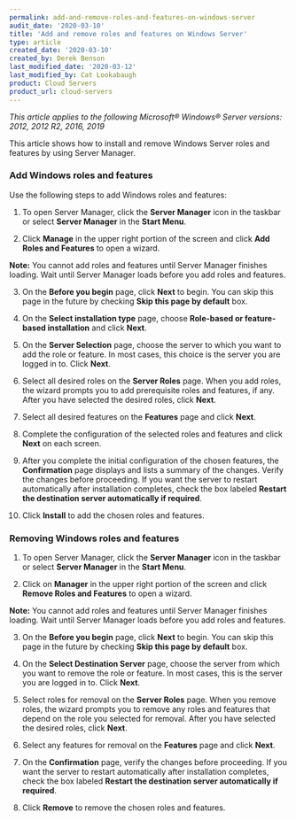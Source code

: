 ```yaml
---
permalink: add-and-remove-roles-and-features-on-windows-server
audit_date: '2020-03-10'
title: 'Add and remove roles and features on Windows Server'
type: article
created_date: '2020-03-10'
created_by: Derek Benson
last_modified_date: '2020-03-12'
last_modified_by: Cat Lookabaugh
product: Cloud Servers
product_url: cloud-servers
---
```


*This article applies to the following Microsoft&reg; Windows&reg; Server versions: 2012, 2012 R2, 2016, 2019*

This article shows how to install and remove Windows Server roles and features by using Server Manager.

### Add Windows roles and features

Use the following steps to add  Windows roles and features:

1. To open Server Manager, click the **Server Manager** icon in the taskbar or select
   **Server Manager** in the **Start Menu**.

2. Click **Manage** in the upper right portion of the screen and click **Add Roles and Features** to 
   open a wizard.

**Note:** You cannot add roles and features until Server Manager finishes loading. Wait until
Server Manager loads before you add roles and features.

3. On the **Before you begin** page, click **Next** to begin. You can skip this page in the future by
   checking **Skip this page by default** box.

4. On the **Select installation type** page, choose **Role-based or feature-based installation** and
   click **Next**.

5. On the **Server Selection** page, choose the server to which you want to add the role or feature.
   In most cases, this choice is the server you are logged in to. Click **Next**.

6. Select all desired roles on the **Server Roles** page. When you add roles, the wizard prompts you to add
   prerequisite roles and features, if any. After you have selected the desired roles, click **Next**.

7. Select all desired features on the **Features** page and click **Next**.

8. Complete the configuration of the selected roles and features and click **Next** on each screen.

9. After you complete the initial configuration of the chosen features, the **Confirmation** page displays
   and lists a summary of the changes. Verify the changes before proceeding. If you want the server to
   restart automatically after installation completes, check the box labeled 
   **Restart the destination server automatically if required**.

10. Click **Install** to add the chosen roles and features.

### Removing Windows roles and features

1. To open Server Manager, click the **Server Manager** icon in the taskbar or select
   **Server Manager** in the **Start Menu**.

2. Click on **Manager** in the upper right portion of the screen and click **Remove Roles and Features**
   to open a wizard.

**Note:** You cannot add roles and features until Server Manager finishes loading. Wait until
Server Manager loads before you add roles and features.

3. On the **Before you begin** page, click **Next** to begin. You can skip this page in the future by
   checking **Skip this page by default** box.

4. On the **Select Destination Server** page, choose the server from which you want to remove the role or
   feature. In most cases, this is the server you are logged in to. Click **Next**.

5. Select roles for removal on the **Server Roles** page. When you remove roles, the wizard prompts you to
   remove any roles and features that depend on the role you selected for removal. After you have selected
   the desired roles, click **Next**.

6. Select any features for removal on the **Features** page and click **Next**.

7. On the **Confirmation** page, verify the changes before proceeding. If you want the server to
   restart automatically after installation completes, check the box labeled 
   **Restart the destination server automatically if required**.
   
8. Click **Remove** to remove the chosen roles and features.
